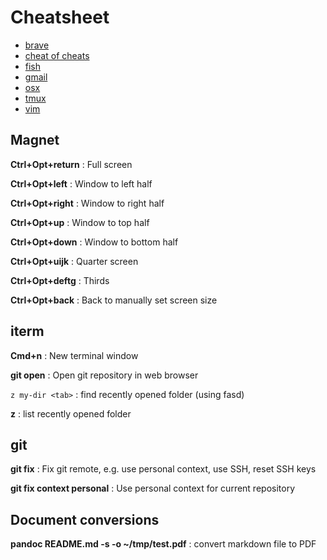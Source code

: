 # Cheatsheet

- [brave](./brave.md)
- [cheat of cheats](./cheat-of-cheats.md)
- [fish](./fish.md)
- [gmail](./gmail.md)
- [osx](./osx.md)
- [tmux](./tmux.md)
- [vim](./vim.md)

## Magnet

**Ctrl+Opt+return**
: Full screen

**Ctrl+Opt+left**
: Window to left half

**Ctrl+Opt+right**
: Window to right half

**Ctrl+Opt+up**
: Window to top half

**Ctrl+Opt+down**
: Window to bottom half

**Ctrl+Opt+uijk**
: Quarter screen

**Ctrl+Opt+deftg**
: Thirds

**Ctrl+Opt+back**
: Back to manually set screen size

## iterm

**Cmd+n**
: New terminal window

**git open**
: Open git repository in web browser

`z my-dir <tab>`
: find recently opened folder (using fasd)

**z**
: list recently opened folder

## git

**git fix**
: Fix git remote, e.g. use personal context, use SSH, reset SSH keys

**git fix context personal**
: Use personal context for current repository

## Document conversions

**pandoc README.md -s -o ~/tmp/test.pdf**
: convert markdown file to PDF
